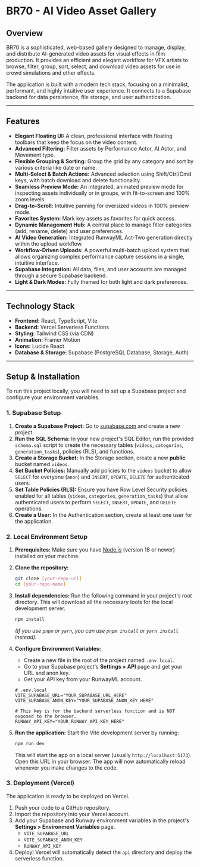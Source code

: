 # BR70 - AI Video Asset Gallery

## Overview

BR70 is a sophisticated, web-based gallery designed to manage, display, and distribute AI-generated video assets for visual effects in film production. It provides an efficient and elegant workflow for VFX artists to browse, filter, group, sort, select, and download video assets for use in crowd simulations and other effects.

The application is built with a modern tech stack, focusing on a minimalist, performant, and highly intuitive user experience. It connects to a Supabase backend for data persistence, file storage, and user authentication.

---

## Features

-   **Elegant Floating UI:** A clean, professional interface with floating toolbars that keep the focus on the video content.
-   **Advanced Filtering:** Filter assets by Performance Actor, AI Actor, and Movement type.
-   **Flexible Grouping & Sorting:** Group the grid by any category and sort by various criteria like date or name.
-   **Multi-Select & Batch Actions:** Advanced selection using Shift/Ctrl/Cmd keys, with batch download and delete functionality.
-   **Seamless Preview Mode:** An integrated, animated preview mode for inspecting assets individually or in groups, with fit-to-screen and 100% zoom levels.
-   **Drag-to-Scroll:** Intuitive panning for oversized videos in 100% preview mode.
-   **Favorites System:** Mark key assets as favorites for quick access.
-   **Dynamic Management Hub:** A central place to manage filter categories (add, rename, delete) and user preferences.
-   **AI Video Generation:** Integrated RunwayML Act-Two generation directly within the upload workflow.
-   **Workflow-Driven Uploads:** A powerful multi-batch upload system that allows organizing complex performance capture sessions in a single, intuitive interface.
-   **Supabase Integration:** All data, files, and user accounts are managed through a secure Supabase backend.
-   **Light & Dark Modes:** Fully themed for both light and dark preferences.

---

## Technology Stack

-   **Frontend:** React, TypeScript, Vite
-   **Backend:** Vercel Serverless Functions
-   **Styling:** Tailwind CSS (via CDN)
-   **Animation:** Framer Motion
-   **Icons:** Lucide React
-   **Database & Storage:** Supabase (PostgreSQL Database, Storage, Auth)

---

## Setup & Installation

To run this project locally, you will need to set up a Supabase project and configure your environment variables.

### 1. Supabase Setup

1.  **Create a Supabase Project:** Go to [supabase.com](https://supabase.com) and create a new project.
2.  **Run the SQL Schema:** In your new project's SQL Editor, run the provided `schema.sql` script to create the necessary tables (`videos`, `categories`, `generation_tasks`), policies (RLS), and functions.
3.  **Create a Storage Bucket:** In the Storage section, create a new **public** bucket named `videos`.
4.  **Set Bucket Policies:** Manually add policies to the `videos` bucket to allow `SELECT` for everyone (`anon`) and `INSERT`, `UPDATE`, `DELETE` for authenticated users.
5.  **Set Table Policies (RLS):** Ensure you have Row Level Security policies enabled for all tables (`videos`, `categories`, `generation_tasks`) that allow authenticated users to perform `SELECT`, `INSERT`, `UPDATE`, and `DELETE` operations.
6.  **Create a User:** In the Authentication section, create at least one user for the application.

### 2. Local Environment Setup

1.  **Prerequisites:** Make sure you have [Node.js](https://nodejs.org/) (version 18 or newer) installed on your machine.

2.  **Clone the repository:**
    ```bash
    git clone [your-repo-url]
    cd [your-repo-name]
    ```

3.  **Install dependencies:**
    Run the following command in your project's root directory. This will download all the necessary tools for the local development server.
    ```bash
    npm install
    ```
    *(If you use `pnpm` or `yarn`, you can use `pnpm install` or `yarn install` instead).*

4.  **Configure Environment Variables:**
    -   Create a new file in the root of the project named `.env.local`.
    -   Go to your Supabase project's **Settings > API** page and get your URL and anon key.
    -   Get your API key from your RunwayML account.

    ```
    # .env.local
    VITE_SUPABASE_URL="YOUR_SUPABASE_URL_HERE"
    VITE_SUPABASE_ANON_KEY="YOUR_SUPABASE_ANON_KEY_HERE"
    
    # This key is for the backend serverless function and is NOT exposed to the browser.
    RUNWAY_API_KEY="YOUR_RUNWAY_API_KEY_HERE"
    ```

5.  **Run the application:**
    Start the Vite development server by running:
    ```bash
    npm run dev
    ```
    This will start the app on a local server (usually `http://localhost:5173`). Open this URL in your browser. The app will now automatically reload whenever you make changes to the code.

### 3. Deployment (Vercel)

The application is ready to be deployed on Vercel.

1.  Push your code to a GitHub repository.
2.  Import the repository into your Vercel account.
3.  Add your Supabase and Runway environment variables in the project's **Settings > Environment Variables** page.
    -   `VITE_SUPABASE_URL`
    -   `VITE_SUPABASE_ANON_KEY`
    -   `RUNWAY_API_KEY`
4.  Deploy! Vercel will automatically detect the `api` directory and deploy the serverless function.
